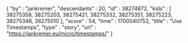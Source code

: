 {
  "by" : "jankremer",
  "descendants" : 20,
  "id" : 38274872,
  "kids" : [ 38275358, 38275203, 38275421, 38275332, 38275351, 38275223, 38275346, 38275010 ],
  "score" : 54,
  "time" : 1700040753,
  "title" : "Use Timestamps",
  "type" : "story",
  "url" : "https://jankremer.eu/micro/timestamps/"
}

